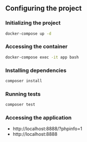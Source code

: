 ## Configuring the project

### Initializing the project

```bash
docker-compose up -d
```

### Accessing the container

```bash
docker-compose exec -it app bash
```

### Installing dependencies

```bash
composer install
```

### Running tests

```bash
composer test
```

### Accessing the application

- http://localhost:8888/?phpinfo=1
- http://localhost:8888